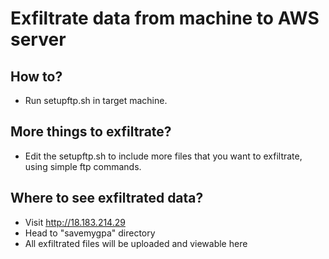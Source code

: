 # Exfiltrate data from machine to AWS server

## How to?
- Run setupftp.sh in target machine.

## More things to exfiltrate?
- Edit the setupftp.sh to include more files that you want to exfiltrate, using simple ftp commands.

## Where to see exfiltrated data?
- Visit http://18.183.214.29
- Head to "savemygpa" directory
- All exfiltrated files will be uploaded and viewable here
